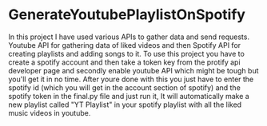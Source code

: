 # GenerateYoutubePlaylistOnSpotify
In this project I have used various APIs to gather data and send requests. Youtube API for gathering data of liked videos and then Spotify API for creating playlists and adding songs to it.
To use this project you have to create a spotify account and then take a token key from the protify api developer page and secondly enable youtube API which might be tough but you'll get it in no time. After youre done with this you just have to enter the spotify id (which you will get in the account section of spotify) and the spotify token in the final.py file and just run it, It will automatically make a new playlist called "YT Playlist" in your spotify playlist with all the liked music videos in youtube. 
